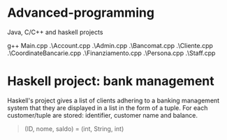 # Advanced-programming
Java, C/C++ and haskell projects



g++ Main.cpp .\Account.cpp .\Admin.cpp .\Bancomat.cpp .\Cliente.cpp .\CoordinateBancarie.cpp .\Finanziamento.cpp .\Persona.cpp .\Staff.cpp



# Haskell project: bank management
Haskell's project gives a list of clients adhering to a banking management system that they are displayed in a list in the form of a tuple. For each
customer/tuple are stored: identifier, customer name and balance.

> (ID, nome, saldo) = (int, String, int)
